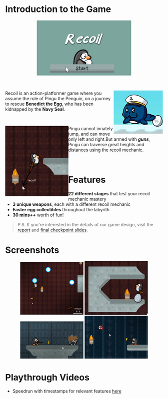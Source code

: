 # Introduction to the Game

<div align="center">
    <img width="60%" src="screenshots/v1.0/main_menu.png" />
</div>

&nbsp;
&nbsp;

<img align="right" src="screenshots\v1.0\seal_with_benedict.png">

Recoil is an action-platformer game where you assume the role of Pingu the Penguin, on a journey to rescue **Benedict the Egg**, who has been kidnapped by the **Navy Seal**.

&nbsp;
&nbsp;

<img width="40%" align="left" src="screenshots/v1.0/Recoil_example.png" />

Pingu cannot innately jump, and can move only left and right.But armed with **_guns_**, Pingu can traverse great heights and distances using the recoil mechanic.

&nbsp;
&nbsp;
&nbsp;

# Features

- **22 different stages** that test your recoil mechanic mastery
- **3 unique weapons**, each with a different recoil mechanic
- **Easter egg collectibles** throughout the labyrith
- **30 mins++** worth of fun!

> P.S. If you're interested in the details of our game design, visit the [report](REPORT.docx) and [final checkpoint slides](https://docs.google.com/presentation/d/e/2PACX-1vQFQ5V24Kf21UT13KwYKII_u5fMjBHDwYlm7RuOL2R71W9lvnPlBW68L_oItyH55JE4pRXMBPcGga8a/pub?start=false&loop=false&delayms=3000).

# Screenshots

<div align="center" style="justify-content: center;">
<img style="max-width:40%" src="screenshots/v1.0/energy_cores.png" />
<img style="max-width:40%" src="screenshots/v1.0/Egg_Pickup.png" />
<img style="max-width:40%" src="screenshots/v1.0/enemy.png" />
<img style="max-width:40%" src="screenshots/v1.0/enemy2.png" />
</div>

# Playthrough Videos

- Speedrun with timestamps for relevant features [here](https://www.youtube.com/watch?v=2_mM3nSqtXs)
